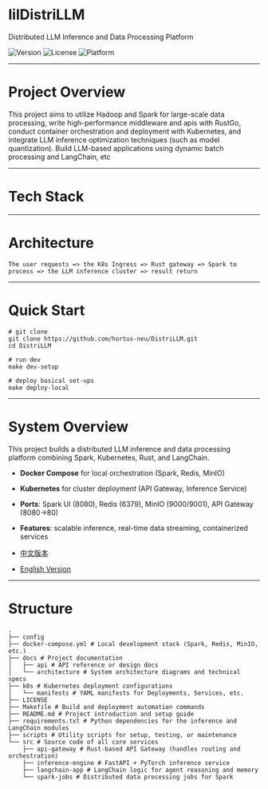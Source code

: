 # lilDistriLLM

Distributed LLM Inference and Data Processing Platform

![Version](https://img.shields.io/badge/version-0.1.0-blue)
![License](https://img.shields.io/badge/license-MIT-green)
![Platform](https://img.shields.io/badge/platform-Kubernetes-orange)

---

# Project Overview
This project aims to utilize Hadoop and Spark for large-scale data processing, write high-performance middleware and apis with RustGo, conduct container orchestration and deployment with Kubernetes, and integrate LLM inference optimization techniques (such as model quantization). Build LLM-based applications using dynamic batch processing and LangChain, etc

---

# Tech Stack


---

# Architecture
```
The user requests => the K8s Ingress => Rust gateway => Spark to process => the LLM inference cluster => result return
```

---

# Quick Start

```
# git clone
git clone https://github.com/hortus-neu/DistriLLM.git
cd DistriLLM

# run dev
make dev-setup

# deploy basical set-ups
make deploy-local
```

---

# System Overview

This project builds a distributed LLM inference and data processing platform
combining Spark, Kubernetes, Rust, and LangChain.

- **Docker Compose** for local orchestration (Spark, Redis, MinIO)
- **Kubernetes** for cluster deployment (API Gateway, Inference Service)
- **Ports**: Spark UI (8080), Redis (6379), MinIO (9000/9001), API Gateway (8080→80)
- **Features**: scalable inference, real-time data streaming, containerized services


- [中文版本](docs/architecture/system-design.zh.md)
- [English Version](docs/architecture/system-design.en.md)



---

# Structure

```
.
├── config
├── docker-compose.yml # Local development stack (Spark, Redis, MinIO, etc.)
├── docs # Project documentation
│   ├── api # API reference or design docs
│   └── architecture # System architecture diagrams and technical specs
├── k8s # Kubernetes deployment configurations
│   └── manifests # YAML manifests for Deployments, Services, etc.
├── LICENSE
├── Makefile # Build and deployment automation commands
├── README.md # Project introduction and setup guide
├── requirements.txt # Python dependencies for the inference and LangChain modules
├── scripts # Utility scripts for setup, testing, or maintenance
└── src # Source code of all core services
    ├── api-gateway # Rust-based API Gateway (handles routing and orchestration)
    ├── inference-engine # FastAPI + PyTorch inference service
    ├── langchain-app # LangChain logic for agent reasoning and memory
    └── spark-jobs # Distributed data processing jobs for Spark
```
